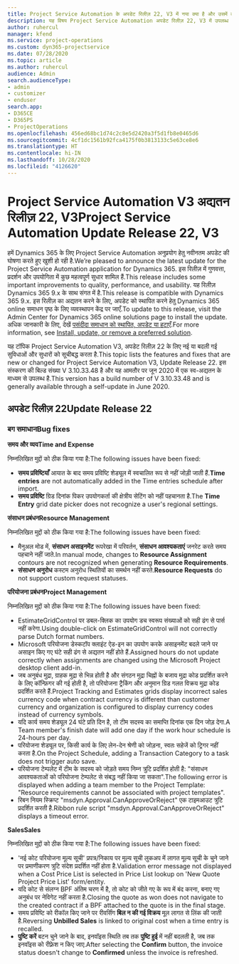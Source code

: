 ```yaml
---
title: Project Service Automation के अपडेट रिलीज़ 22, V3 में नया क्या है और उसमें क्या परिवर्तन हुआ है
description: यह विषय Project Service Automation अपडेट रिलीज़ 22, V3 में उपलब्ध सुविधाओं और सुधारों को सूचीबद्ध करता है.
author: ruhercul
manager: kfend
ms.service: project-operations
ms.custom: dyn365-projectservice
ms.date: 07/28/2020
ms.topic: article
ms.author: ruhercul
audience: Admin
search.audienceType:
- admin
- customizer
- enduser
search.app:
- D365CE
- D365PS
- ProjectOperations
ms.openlocfilehash: 456ed68bc1d74c2c8e5d2420a3f5d1fb8e0465d6
ms.sourcegitcommit: 4cf1dc1561b92fca4175f0b3813133c5e63ce8e6
ms.translationtype: HT
ms.contentlocale: hi-IN
ms.lasthandoff: 10/28/2020
ms.locfileid: "4126620"
---
```

# <a name="project-service-automation-update-release-22-v3"></a><span data-ttu-id="1d691-103">Project Service Automation V3 अद्यतन रिलीज़ 22, V3</span><span class="sxs-lookup"><span data-stu-id="1d691-103">Project Service Automation Update Release 22, V3</span></span>

<span data-ttu-id="1d691-104">हमें Dynamics 365 के लिए Project Service Automation अनुप्रयोग हेतु नवीनतम अपडेट की घोषणा करते हुए खुशी हो रही है.</span><span class="sxs-lookup"><span data-stu-id="1d691-104">We’re pleased to announce the latest update for the Project Service Automation application for Dynamics 365.</span></span> <span data-ttu-id="1d691-105">इस रिलीज़ में गुणवत्ता, प्रदर्शन और उपयोगिता में कुछ महत्वपूर्ण सुधार शामिल हैं.</span><span class="sxs-lookup"><span data-stu-id="1d691-105">This release includes some important improvements to quality, performance, and usability.</span></span> <span data-ttu-id="1d691-106">यह रिलीज़ Dynamics 365 9.x के साथ संगत में है.</span><span class="sxs-lookup"><span data-stu-id="1d691-106">This release is compatible with Dynamics 365 9.x.</span></span> <span data-ttu-id="1d691-107">इस रिलीज़ का अद्यतन करने के लिए, अपडेट को स्थापित करने हेतु Dynamics 365 online समाधन पृष्ठ के लिए व्यवस्थापन केंद्र पर जाएँ.</span><span class="sxs-lookup"><span data-stu-id="1d691-107">To update to this release, visit the Admin Center for Dynamics 365 online solutions page to install the update.</span></span> <span data-ttu-id="1d691-108">अधिक जानकारी के लिए, देखें [पसंदीदा समाधान को स्थापित, अपडेट या हटाएँ](https://docs.microsoft.com/power-platform/admin/install-remove-preferred-solution).</span><span class="sxs-lookup"><span data-stu-id="1d691-108">For more information, see [Install, update, or remove a preferred solution](https://docs.microsoft.com/power-platform/admin/install-remove-preferred-solution).</span></span>

<span data-ttu-id="1d691-109">यह टॉपिक Project Service Automation V3, अपडेट रिलीज़ 22 के लिए नई या बदली गई सुविधाओं और सुधारों को सूचीबद्ध करता है.</span><span class="sxs-lookup"><span data-stu-id="1d691-109">This topic lists the features and fixes that are new or changed for Project Service Automation V3, Update Release 22.</span></span> <span data-ttu-id="1d691-110">इस संस्करण की बिल्ड संख्या V 3.10.33.48 है और यह आमतौर पर जून 2020 में एक स्व-अद्यतन के माध्यम से उपलब्ध है.</span><span class="sxs-lookup"><span data-stu-id="1d691-110">This version has a build number of V 3.10.33.48 and is generally available through a self-update in June 2020.</span></span>

## <a name="update-release-22"></a><span data-ttu-id="1d691-111">अपडेट रिलीज़ 22</span><span class="sxs-lookup"><span data-stu-id="1d691-111">Update Release 22</span></span>

### <a name="bug-fixes"></a><span data-ttu-id="1d691-112">बग समाधान</span><span class="sxs-lookup"><span data-stu-id="1d691-112">Bug fixes</span></span>



<span data-ttu-id="1d691-113">**समय और व्यय**</span><span class="sxs-lookup"><span data-stu-id="1d691-113">**Time and Expense**</span></span>

<span data-ttu-id="1d691-114">निम्नलिखित मुद्दों को ठीक किया गया है:</span><span class="sxs-lookup"><span data-stu-id="1d691-114">The following issues have been fixed:</span></span>

- <span data-ttu-id="1d691-115">**समय प्रविष्टियाँ** आयात के बाद समय प्रविष्टि शेड्यूल में स्वचालित रूप से नहीं जोड़ी जाती हैं.</span><span class="sxs-lookup"><span data-stu-id="1d691-115">**Time entries** are not automatically added in the Time entries schedule after import.</span></span>
- <span data-ttu-id="1d691-116">**समय प्रविष्टि** ग्रिड दिनांक पिकर उपयोगकर्ता की क्षेत्रीय सेटिंग को नहीं पहचानता है.</span><span class="sxs-lookup"><span data-stu-id="1d691-116">The **Time Entry** grid date picker does not recognize a user's regional settings.</span></span>

<span data-ttu-id="1d691-117">**संसाधन प्रबंधन**</span><span class="sxs-lookup"><span data-stu-id="1d691-117">**Resource Management**</span></span>

<span data-ttu-id="1d691-118">निम्नलिखित मुद्दों को ठीक किया गया है:</span><span class="sxs-lookup"><span data-stu-id="1d691-118">The following issues have been fixed:</span></span>

- <span data-ttu-id="1d691-119">मैनुअल मोड में, **संसाधन असाइनमेंट** रूपरेखा में परिवर्तन, **संसाधन आवश्यकताएं** जनरेट करते समय पहचाने नहीं जाते.</span><span class="sxs-lookup"><span data-stu-id="1d691-119">In manual mode, changes to **Resource Assignment** contours are not recognized when generating **Resource Requirements**.</span></span>
- <span data-ttu-id="1d691-120">**संसाधन अनुरोध** कस्टम अनुरोध स्थितियों का समर्थन नहीं करते.</span><span class="sxs-lookup"><span data-stu-id="1d691-120">**Resource Requests** do not support custom request statuses.</span></span>

<span data-ttu-id="1d691-121">**परियोजना प्रबंधन**</span><span class="sxs-lookup"><span data-stu-id="1d691-121">**Project Management**</span></span>

<span data-ttu-id="1d691-122">निम्नलिखित मुद्दों को ठीक किया गया है:</span><span class="sxs-lookup"><span data-stu-id="1d691-122">The following issues have been fixed:</span></span>

- <span data-ttu-id="1d691-123">EstimateGridControl पर डबल-क्लिक का उपयोग डच स्वरूप संख्याओं को सही ढंग से पार्स नहीं करेगा.</span><span class="sxs-lookup"><span data-stu-id="1d691-123">Using double-click on EstimateGridControl will not correctly parse Dutch format numbers.</span></span>
- <span data-ttu-id="1d691-124">Microsoft परियोजना डेस्कटॉप क्लाइंट ऐड-इन का उपयोग करके असाइनमेंट बदले जाने पर असाइन किए गए घंटे सही ढंग से अद्यतन नहीं होते हैं.</span><span class="sxs-lookup"><span data-stu-id="1d691-124">Assigned hours do not update correctly when assignments are changed using the Microsoft Project desktop client add-in.</span></span>
- <span data-ttu-id="1d691-125">जब अनुबंध मुद्रा, ग्राहक मुद्रा से भिन्न होती है और संगठन मुद्रा चिह्नों के बजाय मुद्रा कोड प्रदर्शित करने के लिए कॉन्फ़िगर की गई होती है, तो परियोजना ट्रैकिंग और अनुमान ग्रिड गलत विक्रय मुद्रा कोड प्रदर्शित करते हैं.</span><span class="sxs-lookup"><span data-stu-id="1d691-125">Project Tracking and Estimates grids display incorrect sales currency code when contract currency is different than customer currency and organization is configured to display currency codes instead of currency symbols.</span></span>
- <span data-ttu-id="1d691-126">यदि कार्य समय शेड्यूल 24 घंटे प्रति दिन है, तो टीम सदस्य का समाप्ति दिनांक एक दिन जोड़ देगा.</span><span class="sxs-lookup"><span data-stu-id="1d691-126">A Team member's finish date will add one day if the work hour schedule is 24-hours per day.</span></span>
- <span data-ttu-id="1d691-127">परियोजना शेड्यूल पर, किसी कार्य के लिए लेन-देन श्रेणी को जोड़ना, स्वतः सहेजें को ट्रिगर नहीं करता है.</span><span class="sxs-lookup"><span data-stu-id="1d691-127">On the Project Schedule, adding a Transaction Category to a task does not trigger auto save.</span></span>
- <span data-ttu-id="1d691-128">परियोजना टेम्पलेट में टीम के सदस्य को जोड़ते समय निम्न त्रुटि प्रदर्शित होती है: "संसाधन आवश्यकताओं को परियोजना टेम्पलेट से संबद्ध नहीं किया जा सकता".</span><span class="sxs-lookup"><span data-stu-id="1d691-128">The following error is displayed when adding a team member to the Project Template: "Resource requirements cannot be associated with project templates".</span></span> 
- <span data-ttu-id="1d691-129">रिबन नियम स्क्रिप्ट "msdyn.Approval.CanApproveOrReject" एक टाइमआउट त्रुटि प्रदर्शित करती है.</span><span class="sxs-lookup"><span data-stu-id="1d691-129">Ribbon rule script "msdyn.Approval.CanApproveOrReject" displays a timeout error.</span></span>

<span data-ttu-id="1d691-130">**Sales**</span><span class="sxs-lookup"><span data-stu-id="1d691-130">**Sales**</span></span>

<span data-ttu-id="1d691-131">निम्नलिखित मुद्दों को ठीक किया गया है:</span><span class="sxs-lookup"><span data-stu-id="1d691-131">The following issues have been fixed:</span></span>

- <span data-ttu-id="1d691-132">'नई कोट परियोजना मूल्य सूची' प्रपत्र/निकाय पर मूल्य सूची लुकअप में लागत मूल्य सूची के चुने जाने पर प्रमाणीकरण त्रुटि संदेश प्रदर्शित नहीं होता है.</span><span class="sxs-lookup"><span data-stu-id="1d691-132">Validation error message not displayed when a Cost Price List is selected in Price List lookup on 'New Quote Project Price List' form/entity.</span></span>
- <span data-ttu-id="1d691-133">यदि कोट से संलग्न BPF अंतिम चरण में है, तो कोट को जीते गए के रूप में बंद करना, बनाए गए अनुबंध पर नेविगेट नहीं करता है.</span><span class="sxs-lookup"><span data-stu-id="1d691-133">Closing the quote as won does not navigate to the created contract if a BPF attached to the quote is in the final stage.</span></span>
- <span data-ttu-id="1d691-134">समय प्रविष्टि को रीकॉल किए जाने पर रीवर्सिंग **बिल न की गई विक्रय** मूल लागत से लिंक की जाती है.</span><span class="sxs-lookup"><span data-stu-id="1d691-134">Reversing **Unbilled Sales** is linked to original cost when a time entry is recalled.</span></span>
- <span data-ttu-id="1d691-135">**पुष्टि करें** बटन चुने जाने के बाद, इनवॉइस स्थिति तब तक **पुष्टि हुई** में नहीं बदलती है, जब तक इनवॉइस को रीफ़्रेश न किए जाए.</span><span class="sxs-lookup"><span data-stu-id="1d691-135">After selecting the **Confirm** button, the invoice status doesn't change to **Confirmed** unless the invoice is refreshed.</span></span>
